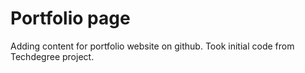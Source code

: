 # Portfolio page

Adding content for portfolio website on github. Took initial code from Techdegree project.

